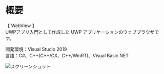 # 概要
【 WebView 】  
UWPアプリ入門として作成した UWP アプリケーションのウェブブラウザです。  

開発環境：Visual Studio 2019  
言語：C#、C++(C++/CX、C++/WinRT)、Visual Basic.NET  

![スクリーンショット](https://github.com/toshinomi/UWP_Sample/blob/master/WebView.png)
